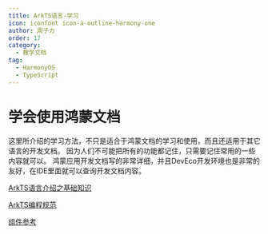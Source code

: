 ```yaml
---
title: ArkTS语言-学习
icon: iconfont icon-a-outline-harmony-one
author: 周子力
order: 17
category:
  - 教学文档
tag:
  - HarmonyOS
  - TypeScript
---
```

# 学会使用鸿蒙文档
这里所介绍的学习方法，不只是适合于鸿蒙文档的学习和使用，而且还适用于其它语言的开发文档。
因为人们不可能把所有的功能都记住，只需要记住常用的一些内容就可以。
鸿蒙应用开发文档写的非常详细，并且DevEco开发环境也是非常的友好，在IDE里面就可以查询开发文档内容。

[ArkTS语言介绍之基础知识](https://developer.huawei.com/consumer/cn/doc/harmonyos-guides/introduction-to-arkts#%E5%9F%BA%E6%9C%AC%E7%9F%A5%E8%AF%86)

[ArkTS编程规范](https://developer.huawei.com/consumer/cn/doc/harmonyos-guides/arkts-coding-style-guide)

[组件参考](https://developer.huawei.com/consumer/cn/doc/harmonyos-references/arkui-declarative-comp)
